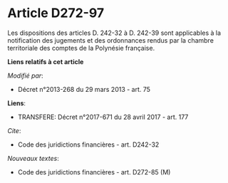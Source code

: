 # Article D272-97

Les dispositions des articles D. 242-32 à D. 242-39 sont applicables à la notification des jugements et des ordonnances
rendus par la chambre territoriale des comptes de la Polynésie française.

**Liens relatifs à cet article**

_Modifié par_:

  - Décret n°2013-268 du 29 mars 2013 - art. 75

**Liens**:

  - TRANSFERE: Décret n°2017-671 du 28 avril 2017 - art. 177

_Cite_:

  - Code des juridictions financières - art. D242-32

_Nouveaux textes_:

  - Code des juridictions financières - art. D272-85 (M)
